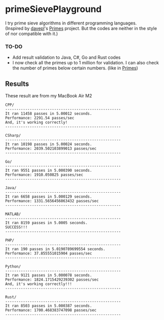 # primeSievePlayground
I try prime sieve algorithms in different programming languages.  
(Inspired by [davepl](https://github.com/davepl)'s [Primes](https://github.com/PlummersSoftwareLLC/Primes) project. But the codes are neither in the style of nor compatible with it.)

### TO-DO
- Add result validation to Java, C#, Go and Rust codes
- I now check all the primes up to 1 million for validation. I can also check the number of primes below certain numbers. (like in [Primes](https://github.com/PlummersSoftwareLLC/Primes))

## Results
These result are from my MacBook Air M2

    CPP/
    ----------------------------------------------------
    It ran 11458 passes in 5.00012 seconds.
    Performance: 2291.54 passes/sec
    And, it's working correctly!
    ----------------------------------------------------

    CSharp/
    ----------------------------------------------------
    It ran 10198 passes in 5.00024 seconds.
    Performance: 2039.502103899013 passes/sec
    ----------------------------------------------------

    Go/
    ----------------------------------------------------
    It ran 9551 passes in 5.000390 seconds.
    Performance: 1910.050825 passes/sec
    ----------------------------------------------------

    Java/
    ----------------------------------------------------
    It ran 6658 passes in 5.000129 seconds.
    Performance: 1331.5656456063432 passes/sec
    ----------------------------------------------------

    MATLAB/
    ----------------------------------------------------
    It ran 8159 passes in 5.0005 seconds.
    SUCCESS!!!
    ----------------------------------------------------

    PHP/
    ----------------------------------------------------
    It ran 190 passes in 5.0190789699554 seconds.
    Performance: 37.855551015904 passes/sec
    ----------------------------------------------------

    Python/
    ----------------------------------------------------
    It ran 9121 passes in 5.000078 seconds.
    Performance: 1824.1715429239302 passes/sec
    And, it's working correctly!!!
    ----------------------------------------------------

    Rust/
    ----------------------------------------------------
    It ran 8503 passes in 5.000387 seconds.
    Performance: 1700.468383747098 passes/sec
    ----------------------------------------------------
